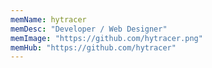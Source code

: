 ```yaml
---
memName: hytracer  
memDesc: "Developer / Web Designer"
memImage: "https://github.com/hytracer.png"
memHub: "https://github.com/hytracer"
---
```

